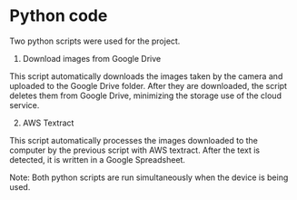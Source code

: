 # Python code
Two python scripts were used for the project.
1. Download images from Google Drive

This script automatically downloads the images taken by the camera and uploaded to the Google Drive folder. After they are downloaded, the script deletes them from Google Drive, minimizing the storage use of the cloud service.

2. AWS Textract

This script automatically processes the images downloaded to the computer by the previous script with AWS textract. After the text is detected, it is written in a Google Spreadsheet.

Note: Both python scripts are run simultaneously when the device is being used.
